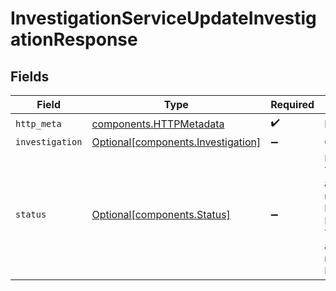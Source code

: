 # InvestigationServiceUpdateInvestigationResponse


## Fields

| Field                                                                                                                                                                                                                        | Type                                                                                                                                                                                                                         | Required                                                                                                                                                                                                                     | Description                                                                                                                                                                                                                  |
| ---------------------------------------------------------------------------------------------------------------------------------------------------------------------------------------------------------------------------- | ---------------------------------------------------------------------------------------------------------------------------------------------------------------------------------------------------------------------------- | ---------------------------------------------------------------------------------------------------------------------------------------------------------------------------------------------------------------------------- | ---------------------------------------------------------------------------------------------------------------------------------------------------------------------------------------------------------------------------- |
| `http_meta`                                                                                                                                                                                                                  | [components.HTTPMetadata](../../models/components/httpmetadata.md)                                                                                                                                                           | :heavy_check_mark:                                                                                                                                                                                                           | N/A                                                                                                                                                                                                                          |
| `investigation`                                                                                                                                                                                                              | [Optional[components.Investigation]](../../models/components/investigation.md)                                                                                                                                               | :heavy_minus_sign:                                                                                                                                                                                                           | OK                                                                                                                                                                                                                           |
| `status`                                                                                                                                                                                                                     | [Optional[components.Status]](../../models/components/status.md)                                                                                                                                                             | :heavy_minus_sign:                                                                                                                                                                                                           | INVALID_ARGUMENT: The request is not valid, additional information may be present in the BadRequest details.<br/>FAILED_PRECONDITION: The request is not valid, additional information may be present in the BadRequest details. |
